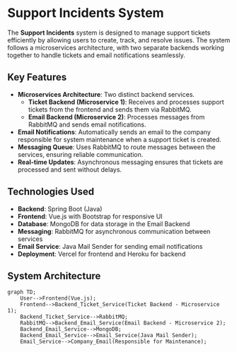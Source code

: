 # Support Incidents System

The **Support Incidents** system is designed to manage support tickets efficiently by allowing users to create, track, and resolve issues. The system follows a microservices architecture, with two separate backends working together to handle tickets and email notifications seamlessly.

## Key Features

- **Microservices Architecture**: Two distinct backend services.
  - **Ticket Backend (Microservice 1)**: Receives and processes support tickets from the frontend and sends them via RabbitMQ.
  - **Email Backend (Microservice 2)**: Processes messages from RabbitMQ and sends email notifications.
- **Email Notifications**: Automatically sends an email to the company responsible for system maintenance when a support ticket is created.
- **Messaging Queue**: Uses RabbitMQ to route messages between the services, ensuring reliable communication.
- **Real-time Updates**: Asynchronous messaging ensures that tickets are processed and sent without delays.

## Technologies Used

- **Backend**: Spring Boot (Java)
- **Frontend**: Vue.js with Bootstrap for responsive UI
- **Database**: MongoDB for data storage in the Email Backend
- **Messaging**: RabbitMQ for asynchronous communication between services
- **Email Service**: Java Mail Sender for sending email notifications
- **Deployment**: Vercel for frontend and Heroku for backend

## System Architecture

```mermaid
graph TD;
    User-->Frontend(Vue.js);
    Frontend-->Backend_Ticket_Service(Ticket Backend - Microservice 1);
    Backend_Ticket_Service-->RabbitMQ;
    RabbitMQ-->Backend_Email_Service(Email Backend - Microservice 2);
    Backend_Email_Service-->MongoDB;
    Backend_Email_Service-->Email_Service(Java Mail Sender);
    Email_Service-->Company_Email(Responsible for Maintenance);
